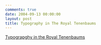 ```yaml
---
comments: true
date: 2004-09-13 00:00:00
layout: post
title: Typography in The Royal Tenenbaums
---
```


[Typograpghy in the Royal Tenenbaums](http://www.marksimonson.com/article/87/royal-tenenbaums-world-of-futura)
